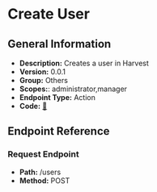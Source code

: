 # Create User

## General Information

- **Description:** Creates a user in Harvest
- **Version:** 0.0.1
- **Group:** Others
- **Scopes:**: administrator,manager
- **Endpoint Type:** Action
- **Code:** [🔗](https://github.com/NangoHQ/integration-templates/tree/main/integrations/harvest/actions/create-user.ts)

## Endpoint Reference

### Request Endpoint

- **Path:** /users
- **Method:** POST

